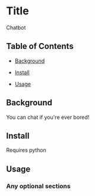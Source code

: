 # Title

Chatbot

## Table of Contents

- [Background](#background)

- [Install](#install)

- [Usage](#usage)

## Background

You can chat if you're ever bored!

## Install

Requires python

## Usage



### Any optional sections